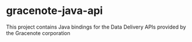 # gracenote-java-api

This project contains Java bindings for the Data Delivery APIs provided by the Gracenote corporation
